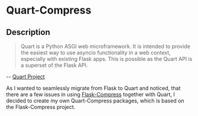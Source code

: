 # Quart-Compress

## Description

> Quart is a Python ASGI web microframework.
> It is intended to provide the easiest way to use asyncio functionality in a web context, especially with existing Flask apps.
> This is possible as the Quart API is a superset of the Flask API.

-- [Quart Project](https://github.com/pgjones/quart)

As I wanted to seamlessly migrate from Flask to Quart and noticed, that there are a few issues in using [Flask-Compress](https://github.com/shengulong/flask-compress) together with Quart, I decided to create my own Quart-Compress packages, which is based on the Flask-Compress project.
